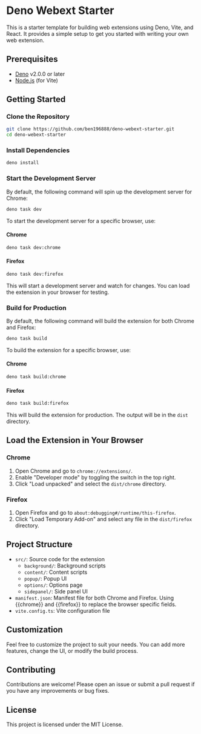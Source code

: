 # Deno Webext Starter

This is a starter template for building web extensions using Deno, Vite, and React. It provides a simple setup to get
you started with writing your own web extension.

## Prerequisites

- [Deno](https://deno.land/) v2.0.0 or later
- [Node.js](https://nodejs.org/) (for Vite)

## Getting Started

### Clone the Repository

```sh
git clone https://github.com/ben196888/deno-webext-starter.git
cd deno-webext-starter
```

### Install Dependencies

```sh
deno install
```

### Start the Development Server

By default, the following command will spin up the development server for Chrome:

```sh
deno task dev
```

To start the development server for a specific browser, use:

#### Chrome

```sh
deno task dev:chrome
```

#### Firefox

```sh
deno task dev:firefox
```

This will start a development server and watch for changes. You can load the extension in your browser for testing.

### Build for Production

By default, the following command will build the extension for both Chrome and Firefox:

```sh
deno task build
```

To build the extension for a specific browser, use:

#### Chrome

```sh
deno task build:chrome
```

#### Firefox

```sh
deno task build:firefox
```

This will build the extension for production. The output will be in the `dist` directory.

## Load the Extension in Your Browser

### Chrome

1. Open Chrome and go to `chrome://extensions/`.
1. Enable "Developer mode" by toggling the switch in the top right.
1. Click "Load unpacked" and select the `dist/chrome` directory.

### Firefox

1. Open Firefox and go to `about:debugging#/runtime/this-firefox`.
1. Click "Load Temporary Add-on" and select any file in the `dist/firefox` directory.

## Project Structure

- `src/`: Source code for the extension
  - `background/`: Background scripts
  - `content/`: Content scripts
  - `popup/`: Popup UI
  - `options/`: Options page
  - `sidepanel/`: Side panel UI
- `manifest.json`: Manifest file for both Chrome and Firefox. Using {{chrome}} and {{firefox}} to replace the browser
  specific fields.
- `vite.config.ts`: Vite configuration file

## Customization

Feel free to customize the project to suit your needs. You can add more features, change the UI, or modify the build
process.

## Contributing

Contributions are welcome! Please open an issue or submit a pull request if you have any improvements or bug fixes.

## License

This project is licensed under the MIT License.
